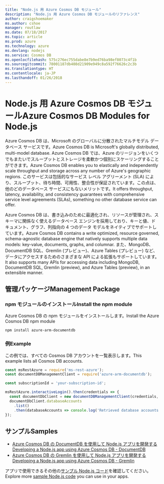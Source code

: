 ```yaml
---
title: "Node.js 用 Azure Cosmos DB モジュール"
description: "Node.js 用 Azure Cosmos DB モジュールのリファレンス"
author: craigshoemaker
ms.author: cshoe
manager: routlaw
ms.date: 07/18/2017
ms.topic: article
ms.prod: azure
ms.technology: azure
ms.devlang: nodejs
ms.service: Cosmos DB
ms.openlocfilehash: 575c276ec755dabe8e7b9ed76ba98ef8073c4f1b
ms.sourcegitcommit: 78001187db408d21909e949c8a592f76626c2c3b
ms.translationtype: HT
ms.contentlocale: ja-JP
ms.lasthandoff: 01/26/2018
---
```

# <a name="azure-cosmos-db-modules-for-nodejs"></a><span data-ttu-id="d2f23-103">Node.js 用 Azure Cosmos DB モジュール</span><span class="sxs-lookup"><span data-stu-id="d2f23-103">Azure Cosmos DB Modules for Node.js</span></span>

<span data-ttu-id="d2f23-104">Azure Cosmos DB は、Microsoft のグローバルに分散されたマルチモデル データベース サービスです。</span><span class="sxs-lookup"><span data-stu-id="d2f23-104">Azure Cosmos DB is Microsoft's globally distributed, multi-model database.</span></span> <span data-ttu-id="d2f23-105">Azure Cosmos DB では、Azure のリージョンをいくつでもまたいでスループットとストレージを柔軟かつ個別にスケーリングすることができます。</span><span class="sxs-lookup"><span data-stu-id="d2f23-105">Azure Cosmos DB enables you to elastically and independently scale throughput and storage across any number of Azure's geographic regions.</span></span> <span data-ttu-id="d2f23-106">このサービスは包括的なサービス レベル アグリーメント (SLA) により、スループット、待ち時間、可用性、整合性が保証されています。この点は、他のどのデータベース サービスにもないメリットです。</span><span class="sxs-lookup"><span data-stu-id="d2f23-106">It offers throughput, latency, availability, and consistency guarantees with comprehensive service level agreements (SLAs), something no other database service can offer.</span></span>

<span data-ttu-id="d2f23-107">Azure Cosmos DB は、書き込みのために最適化され、リソースが管理され、スキーマに関係なく使えるデータベース エンジンを採用しており、キーと値、ドキュメント、グラフ、列指向の 4 つのデータ モデルをネイティブでサポートしています。</span><span class="sxs-lookup"><span data-stu-id="d2f23-107">Azure Cosmos DB contains a write optimized, resource governed, schema-agnostic database engine that natively supports multiple data models: key-value, documents, graphs, and columnar.</span></span> <span data-ttu-id="d2f23-108">また、MongoDB、DocumentDB SQL、Gremlin (プレビュー)、Azure Tables (プレビュー) など、データにアクセスするためのさまざまな API による拡張もサポートしています。</span><span class="sxs-lookup"><span data-stu-id="d2f23-108">It also supports many APIs for accessing data including MongoDB, DocumentDB SQL, Gremlin (preview), and Azure Tables (preview), in an extensible manner.</span></span>

## <a name="management-package"></a><span data-ttu-id="d2f23-109">管理パッケージ</span><span class="sxs-lookup"><span data-stu-id="d2f23-109">Management Package</span></span>

### <a name="install-the-npm-module"></a><span data-ttu-id="d2f23-110">npm モジュールのインストール</span><span class="sxs-lookup"><span data-stu-id="d2f23-110">Install the npm module</span></span> 

<span data-ttu-id="d2f23-111">Azure Cosmos DB の npm モジュールをインストールします。</span><span class="sxs-lookup"><span data-stu-id="d2f23-111">Install the Azure Cosmos DB npm module</span></span>

```bash
npm install azure-arm-documentdb
```

### <a name="example"></a><span data-ttu-id="d2f23-112">例</span><span class="sxs-lookup"><span data-stu-id="d2f23-112">Example</span></span>

<span data-ttu-id="d2f23-113">この例では、すべての Cosmos DB アカウントを一覧表示します。</span><span class="sxs-lookup"><span data-stu-id="d2f23-113">This example lists all Cosmos DB accounts.</span></span>

```javascript
const msRestAzure = require('ms-rest-azure');
const documentDBManagementClient = require('azure-arm-documentdb');

const subscriptionId = 'your-subscription-id';

msRestAzure.interactiveLogin().then(credentials => {
  const documentDbClient = new documentDBManagementClient(credentials, subscriptionId);
  documentDbClient.databaseAccounts
    .list()
    .then(databaseAccounts => console.log('Retrieved database accounts: ', databaseAccounts));
});
```

## <a name="samples"></a><span data-ttu-id="d2f23-114">サンプル</span><span class="sxs-lookup"><span data-stu-id="d2f23-114">Samples</span></span>

* [<span data-ttu-id="d2f23-115">Azure Cosmos DB の DocumentDB を使用して Node.js アプリを開発する</span><span class="sxs-lookup"><span data-stu-id="d2f23-115">Developing a Node.js app using Azure Cosmos DB - DocumentDB</span></span>](https://azure.microsoft.com/resources/samples/azure-cosmos-db-documentdb-nodejs-getting-started/)
* [<span data-ttu-id="d2f23-116">Azure Cosmos DB の Gremlin を使用して Node.js アプリを開発する</span><span class="sxs-lookup"><span data-stu-id="d2f23-116">Developing a Node.js app using Azure Cosmos DB - Gremlin</span></span>](https://azure.microsoft.com/resources/samples/azure-cosmos-db-graph-nodejs-getting-started/)

<span data-ttu-id="d2f23-117">アプリで使用できるその他の[サンプル Node.js コード](https://azure.microsoft.com/resources/samples/?platform=nodejs)を確認してください。</span><span class="sxs-lookup"><span data-stu-id="d2f23-117">Explore more [sample Node.js code](https://azure.microsoft.com/resources/samples/?platform=nodejs) you can use in your apps.</span></span>

